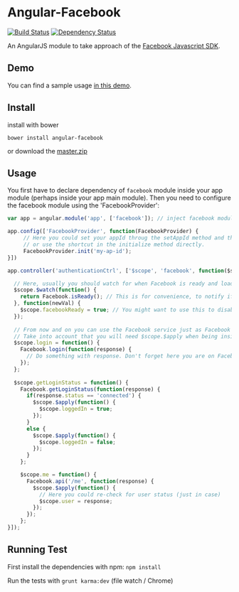 Angular-Facebook
==================

[![Build Status](https://travis-ci.org/Ciul/angular-facebook.png?branch=master)](https://travis-ci.org/Ciul/angular-facebook) 
[![Dependency Status](https://david-dm.org/Ciul/angular-facebook.png)](https://david-dm.org/Ciul/angular-facebook) 

An AngularJS module to take approach of the [Facebook Javascript SDK](https://developers.facebook.com/docs/reference/javascript/).

## Demo

You can find a sample usage [in this demo](http://plnkr.co/edit/dDAmvdCibv46ULfgKCd3?p=preview).

## Install

install with bower

    bower install angular-facebook

or download the [master.zip](https://github.com/Ciul/angular-facebook/archive/master.zip)

## Usage

You first have to declare dependency of ```facebook``` module inside your app module (perhaps inside your app main module).
Then you need to configure the facebook module using the 'FacebookProvider':

```javascript
var app = angular.module('app', ['facebook']); // inject facebook module

app.config(['FacebookProvider', function(FacebookProvider) {
     // Here you could set your appId throug the setAppId method and then initialize
     // or use the shortcut in the initialize method directly.
     FacebookProvider.init('my-ap-id');
}])

app.controller('authenticationCtrl', ['$scope', 'facebook', function($scope, Facebook) {

  // Here, usually you should watch for when Facebook is ready and loaded
  $scope.$watch(function() {
    return Facebook.isReady(); // This is for convenience, to notify if Facebook is loaded and ready to go.
  }, function(newVal) {
    $scope.facebookReady = true; // You might want to use this to disable/show/hide buttons and else
  });
  
  // From now and on you can use the Facebook service just as Facebook api says
  // Take into account that you will need $scope.$apply when being inside Facebook functions scope and not angular
  $scope.login = function() {
    Facebook.login(function(response) {
      // Do something with response. Don't forget here you are on Facebook scope so use $scope.$apply
    });
  };
  
  $scope.getLoginStatus = function() {
    Facebook.getLoginStatus(function(response) {
      if(response.status == 'connected') {
        $scope.$apply(function() {
          $scope.loggedIn = true;
        });
      }
      else {
        $scope.$apply(function() {
          $scope.loggedIn = false;
        });
      }
    };

    $scope.me = function() {
      Facebook.api('/me', function(response) {
        $scope.$apply(function() {
          // Here you could re-check for user status (just in case)
          $scope.user = response;
        });
      });
    };
}]);
```

## Running Test

First install the dependencies with npm: `npm install`

Run the tests with `grunt karma:dev` (file watch / Chrome)
